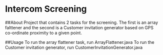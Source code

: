 # Intercom Screening

##About
Project that contains 2 tasks for the screening. The first is an array falttener and the second is a Customer invitation generator based on GPS co-ordinate proximity to a given point.


##Usage
To run the array flattener task, run ArrayFlattener.java
To run the Customer invitation generator, run CustomerInvitationGenerator.java


